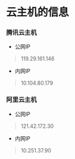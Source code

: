 # 云主机的信息

### 腾讯云主机
- 公网IP
> 119.29.161.146
- 内网IP
> 10.104.80.179

### 阿里云主机
- 公网IP
> 121.42.172.30
- 内网IP
> 10.251.37.90